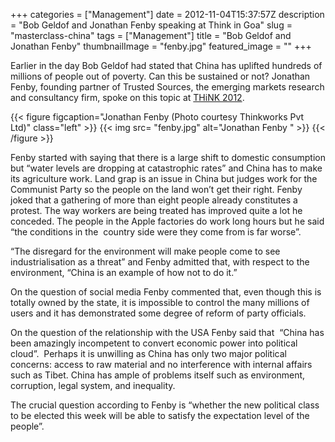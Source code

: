 +++
categories = ["Management"]
date = 2012-11-04T15:37:57Z
description = "Bob Geldof and Jonathan Fenby speaking at Think in Goa"
slug = "masterclass-china"
tags = ["Management"]
title = "Bob Geldof and Jonathan Fenby"
thumbnailImage = "fenby.jpg"
featured_image = ""
+++


Earlier in the day Bob Geldof had stated that China has uplifted hundreds of millions of people out of poverty. Can this be sustained or not? Jonathan Fenby, founding partner of Trusted Sources, the emerging markets research and consultancy firm, spoke on this topic at [THiNK 2012](http://thinkworks.in/ "THiNK 2012").

{{< figure figcaption="Jonathan Fenby (Photo courtesy Thinkworks Pvt Ltd)" class="left" >}}
	{{< img src= "fenby.jpg"  alt="Jonathan Fenby " >}}
{{< /figure >}}


Fenby started with saying that there is a large shift to domestic consumption but “water levels are dropping at catastrophic rates” and China has to make its agriculture work. Land grap is an issue in China but judges work for the Communist Party so the people on the land won’t get their right. Fenby joked that a gathering of more than eight people already constitutes a protest. The way workers are being treated has improved quite a lot he conceded. The people in the Apple factories do work long hours but he said “the conditions in the  country side were they come from is far worse”.

“The disregard for the environment will make people come to see industrialisation as a threat” and Fenby admitted that, with respect to the environment, “China is an example of how not to do it.”

On the question of social media Fenby commented that, even though this is totally owned by the state, it is impossible to control the many millions of users and it has demonstrated some degree of reform of party officials.

On the question of the relationship with the USA Fenby said that  “China has been amazingly incompetent to convert economic power into political cloud”.  Perhaps it is unwilling as China has only two major political concerns: access to raw material and no interference with internal affairs such as Tibet. China has ample of problems itself such as environment, corruption, legal system, and inequality.

The crucial question according to Fenby is “whether the new political class to be elected this week will be able to satisfy the expectation level of the people”.